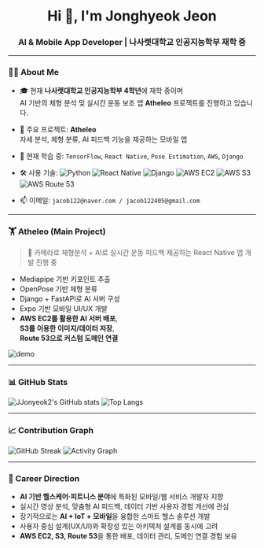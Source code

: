 <h1 align="center">Hi 👋, I'm Jonghyeok Jeon</h1>
<h3 align="center">AI & Mobile App Developer | 나사렛대학교 인공지능학부 재학 중</h3>

---

### 👨‍🎓 About Me

- 🎓 현재 **나사렛대학교 인공지능학부 4학년**에 재학 중이며  
  AI 기반의 체형 분석 및 실시간 운동 보조 앱 **Atheleo** 프로젝트를 진행하고 있습니다.

- 🔭 주요 프로젝트: **Atheleo**  
  자세 분석, 체형 분류, AI 피드백 기능을 제공하는 모바일 앱

- 🌱 현재 학습 중: `TensorFlow`, `React Native`, `Pose Estimation`, `AWS`, `Django`

- 🛠️ 사용 기술:
  ![Python](https://img.shields.io/badge/Python-3776AB?style=flat&logo=python&logoColor=white)
  ![React Native](https://img.shields.io/badge/React_Native-61DAFB?style=flat&logo=react&logoColor=black)
  ![Django](https://img.shields.io/badge/Django-092E20?style=flat&logo=django&logoColor=white)
  ![AWS EC2](https://img.shields.io/badge/AWS_EC2-FF9900?style=flat&logo=amazon-aws&logoColor=white)
  ![AWS S3](https://img.shields.io/badge/AWS_S3-569A31?style=flat&logo=amazon-s3&logoColor=white)
  ![AWS Route 53](https://img.shields.io/badge/AWS_Route_53-8C4FFF?style=flat&logo=amazon-aws&logoColor=white)

- 📫 이메일: `jacob122@naver.com / jacob122405@gmail.com`

---

### 🏋️ Atheleo (Main Project)

> 📱 카메라로 체형분석 + AI로 실시간 운동 피드백 제공하는 React Native 앱 개발 진행 중

- Mediapipe 기반 키포인트 추출
- OpenPose 기반 체형 분류
- Django + FastAPI로 AI 서버 구성
- Expo 기반 모바일 UI/UX 개발
- **AWS EC2를 활용한 AI 서버 배포**,  
  **S3를 이용한 이미지/데이터 저장**,  
  **Route 53으로 커스텀 도메인 연결**

![demo](https://github.com/JJonyeok2/Atheleo/blob/main/demo.gif)

---

### 📊 GitHub Stats

![JJonyeok2's GitHub stats](https://github-readme-stats.vercel.app/api?username=JJonyeok2&show_icons=true&theme=radical)
![Top Langs](https://github-readme-stats.vercel.app/api/top-langs/?username=JJonyeok2&layout=compact&theme=radical)

---

### 📈 Contribution Graph
![GitHub Streak](https://streak-stats.demolab.com?user=JJonyeok2&theme=radical&hide_border=true)
![Activity Graph](https://github-readme-activity-graph.vercel.app/graph?username=JJonyeok2&theme=radical&hide_border=true)

---

### 🎯 Career Direction
- **AI 기반 헬스케어·피트니스 분야**에 특화된 모바일/웹 서비스 개발자 지향
- 실시간 영상 분석, 맞춤형 AI 피드백, 데이터 기반 사용자 경험 개선에 관심
- 장기적으로는 **AI + IoT + 모바일**을 융합한 스마트 헬스 솔루션 개발
- 사용자 중심 설계(UX/UI)와 확장성 있는 아키텍처 설계를 동시에 고려
- **AWS EC2, S3, Route 53**을 통한 배포, 데이터 관리, 도메인 연결 경험 보유

